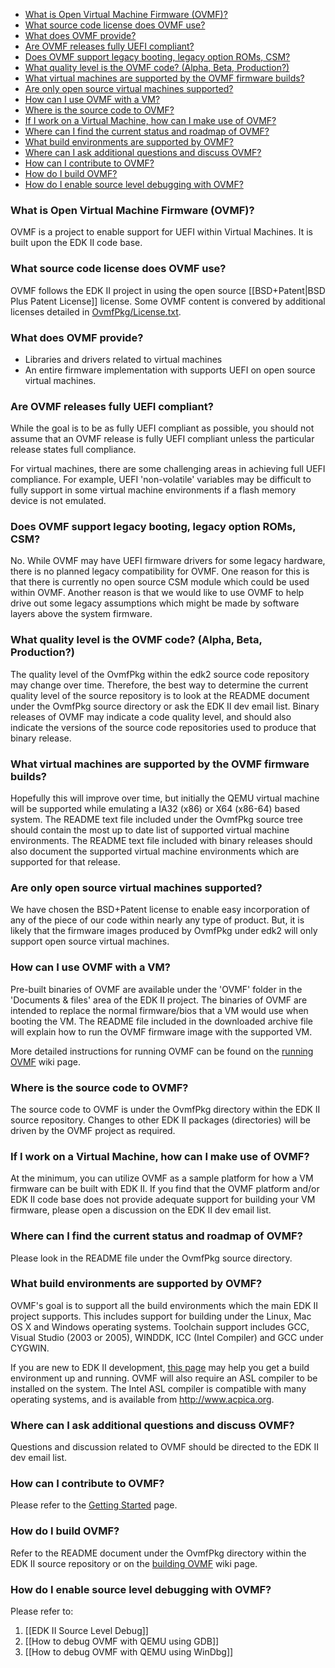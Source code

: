-   [What is Open Virtual Machine Firmware
    (OVMF)?](#what-is-open-virtual-machine-firmware-ovmf)
-   [What source code license does OVMF
    use?](#what-source-code-license-does-ovmf-use)
-   [What does OVMF provide?](#what-does-ovmf-provide)
-   [Are OVMF releases fully UEFI
    compliant?](#are-ovmf-releases-fully-uefi-compliant)
-   [Does OVMF support legacy booting, legacy option ROMs,
    CSM?](#does-ovmf-support-legacy-booting-legacy-option-roms-csm)
-   [What quality level is the OVMF code? (Alpha,
    Beta, Production?)](#what-quality-level-is-the-ovmf-code-alpha-beta-production)
-   [What virtual machines are supported by the OVMF firmware
    builds?](#what-virtual-machines-are-supported-by-the-ovmf-firmware-builds)
-   [Are only open source virtual machines
    supported?](#are-only-open-source-virtual-machines-supported)
-   [How can I use OVMF with a VM?](#how-can-i-use-ovmf-with-a-vm)
-   [Where is the source code to
    OVMF?](#where-is-the-source-code-to-ovmf)
-   [If I work on a Virtual Machine, how can I make use of
    OVMF?](#if-i-work-on-a-virtual-machine-how-can-i-make-use-of-ovmf)
-   [Where can I find the current status and roadmap of
    OVMF?](#where-can-i-find-the-current-status-and-roadmap-of-ovmf)
-   [What build environments are supported by
    OVMF?](#what-build-environments-are-supported-by-ovmf)
-   [Where can I ask additional questions and discuss
    OVMF?](#where-can-i-ask-additional-questions-and-discuss-ovmf)
-   [How can I contribute to OVMF?](#how-can-i-contribute-to-ovmf)
-   [How do I build OVMF?](#how-do-i-build-ovmf)
-   [How do I enable source level debugging with
    OVMF?](#how-do-i-enable-source-level-debugging-with-ovmf)

### What is Open Virtual Machine Firmware (OVMF)?

OVMF is a project to enable support for UEFI within Virtual Machines. It
is built upon the EDK II code base.

### What source code license does OVMF use?

OVMF follows the EDK II project in using the open source [[BSD+Patent|BSD Plus Patent License]] license.
Some OVMF content is convered by additional licenses detailed in [OvmfPkg/License.txt](https://github.com/tianocore/edk2/blob/master/OvmfPkg/License.txt).

### What does OVMF provide?

-   Libraries and drivers related to virtual machines
-   An entire firmware implementation with supports UEFI on open source
    virtual machines.

### Are OVMF releases fully UEFI compliant?

While the goal is to be as fully UEFI compliant as possible, you should
not assume that an OVMF release is fully UEFI compliant unless the
particular release states full compliance.

For virtual machines, there are some challenging areas in achieving full
UEFI compliance. For example, UEFI 'non-volatile' variables may be
difficult to fully support in some virtual machine environments if a
flash memory device is not emulated.

### Does OVMF support legacy booting, legacy option ROMs, CSM?

No. While OVMF may have UEFI firmware drivers for some legacy hardware,
there is no planned legacy compatibility for OVMF. One reason for this
is that there is currently no open source CSM module which could be used
within OVMF. Another reason is that we would like to use OVMF to help
drive out some legacy assumptions which might be made by software layers
above the system firmware.

### What quality level is the OVMF code? (Alpha, Beta, Production?)

The quality level of the OvmfPkg within the edk2 source code repository
may change over time. Therefore, the best way to determine the current
quality level of the source repository is to look at the README document
under the OvmfPkg source directory or ask the EDK II dev email list.
Binary releases of OVMF may indicate a code quality level, and should
also indicate the versions of the source code repositories used to
produce that binary release.

### What virtual machines are supported by the OVMF firmware builds?

Hopefully this will improve over time, but initially the QEMU virtual
machine will be supported while emulating a IA32 (x86) or X64 (x86-64)
based system. The README text file included under the OvmfPkg source
tree should contain the most up to date list of supported virtual
machine environments. The README text file included with binary releases
should also document the supported virtual machine environments which
are supported for that release.

### Are only open source virtual machines supported?

We have chosen the BSD+Patent license to enable easy incorporation of any of
the piece of our code within nearly any type of product. But, it is
likely that the firmware images produced by OvmfPkg under edk2 will only
support open source virtual machines.

### How can I use OVMF with a VM?

Pre-built binaries of OVMF are available under the 'OVMF' folder in the
'Documents & files' area of the EDK II project. The binaries of OVMF are
intended to replace the normal firmware/bios that a VM would use when
booting the VM. The README file included in the downloaded archive file
will explain how to run the OVMF firmware image with the supported VM.

More detailed instructions for running OVMF can be found on the [running
OVMF](How-to-run-OVMF "wikilink") wiki page.

### Where is the source code to OVMF?

The source code to OVMF is under the OvmfPkg directory within the EDK II
source repository. Changes to other EDK II packages (directories) will
be driven by the OVMF project as required.

### If I work on a Virtual Machine, how can I make use of OVMF?

At the minimum, you can utilize OVMF as a sample platform for how a VM
firmware can be built with EDK II. If you find that the OVMF platform
and/or EDK II code base does not provide adequate support for building
your VM firmware, please open a discussion on the EDK II dev email list.

### Where can I find the current status and roadmap of OVMF?

Please look in the README file under the OvmfPkg source directory.

### What build environments are supported by OVMF?

OVMF's goal is to support all the build environments which the main EDK
II project supports. This includes support for building under the Linux,
Mac OS X and Windows operating systems. Toolchain support includes GCC,
Visual Studio (2003 or 2005), WINDDK, ICC (Intel Compiler) and GCC under
CYGWIN.

If you are new to EDK II development, [this
page](Edk2_getting_started "wikilink") may help you get a build
environment up and running. OVMF will also require an ASL compiler to be
installed on the system. The Intel ASL compiler is compatible with many
operating systems, and is available from <http://www.acpica.org>.

### Where can I ask additional questions and discuss OVMF?

Questions and discussion related to OVMF should be directed to the EDK
II dev email list.

### How can I contribute to OVMF?

Please refer to the [Getting Started](Getting_Started "wikilink") page.

### How do I build OVMF?

Refer to the README document under the OvmfPkg directory within the EDK
II source repository or on the [building
OVMF](How_to_build_OVMF "wikilink") wiki page.

### How do I enable source level debugging with OVMF?

Please refer to:
  1. [[EDK II Source Level Debug]]
  2. [[How to debug OVMF with QEMU using GDB]]
  3. [[How to debug OVMF with QEMU using WinDbg]]
